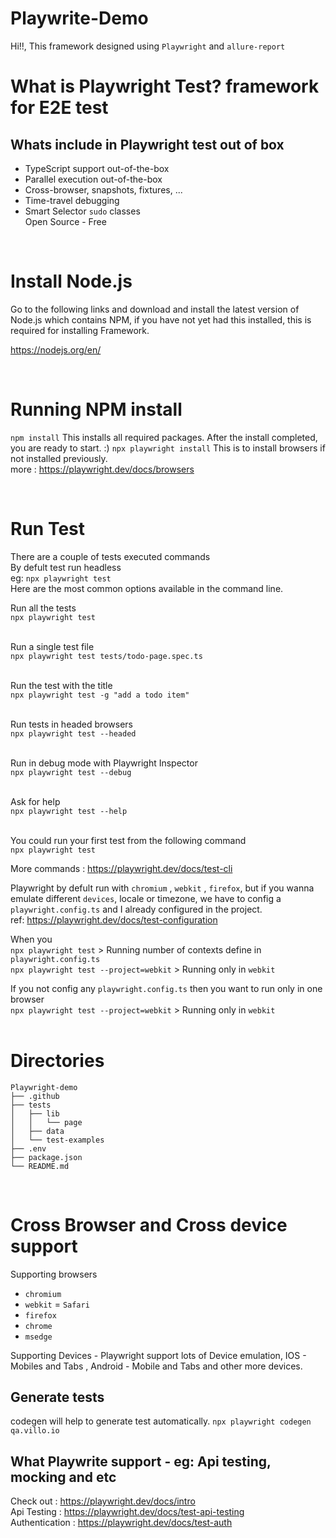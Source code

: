 # Playwrite-Demo
Hi!!, This framework designed using `Playwright` and `allure-report`<br/>

# What is Playwright Test? framework for E2E test<br/>
## Whats include in Playwright test out of box<br/>
- TypeScript support out-of-the-box<br/>
- Parallel execution out-of-the-box<br/>
- Cross-browser, snapshots, fixtures, ...<br/>
- Time-travel debugging <br/>
- Smart Selector `sudo` classes<br/>
Open Source - Free<br/>

<br/>

# Install Node.js
Go to the following links and download and install the latest version of Node.js which contains NPM, if you have not yet had this installed, this is required for installing Framework.

https://nodejs.org/en/

<br/>

# Running NPM install

`npm install` This installs all required packages. After the install completed, you are ready to start. :)
`npx playwright install` This is to install browsers if not installed previously. 
<br/>
more : https://playwright.dev/docs/browsers 

<br/>

# Run Test
There are a couple of tests executed commands<br/>
By defult test run headless<br/>
eg: `npx playwright test`<br/>
Here are the most common options available in the command line.<br/>

Run all the tests<br/>
`npx playwright test`<br/><br/>

Run a single test file<br/>
`npx playwright test tests/todo-page.spec.ts`<br/><br/>

Run the test with the title<br/>
`npx playwright test -g "add a todo item"`<br/><br/>

Run tests in headed browsers<br/>
`npx playwright test --headed`<br/><br/>

Run in debug mode with Playwright Inspector<br/>
`npx playwright test --debug`<br/><br/>

Ask for help<br/>
`npx playwright test --help`<br/><br/>

You could run your first test from the following command <br/>
`npx playwright test`<br/>

More commands : https://playwright.dev/docs/test-cli<br/>

Playwright by defult run with `chromium` , `webkit` , `firefox`, but if you wanna emulate different `devices`, locale or timezone, 
we have to config a `playwright.config.ts` and I already configured in the project. <br/>
ref: https://playwright.dev/docs/test-configuration <br/>

When you <br/>
`npx playwright test` > Running number of contexts define in `playwright.config.ts` <br/>
`npx playwright test --project=webkit` > Running only in `webkit`<br/>

If you not config any `playwright.config.ts` then you want to run only in one browser <br/>
`npx playwright test --project=webkit` > Running only in `webkit`<br/> 
<br/>

# Directories 
```
Playwright-demo
├── .github
├── tests
│   ├── lib
│   │   └── page
│   ├── data
│   └── test-examples
├── .env
├── package.json
└── README.md
```
<br/>

# Cross Browser and Cross device support
Supporting browsers 
- `chromium`
- `webkit` = `Safari`
- `firefox`
- `chrome`
- `msedge`

Supporting Devices - Playwright support lots of Device emulation, IOS - Mobiles and Tabs , Android - Mobile and Tabs and other more devices.
 <br/>

## Generate tests
codegen will help to generate test automatically.
`npx playwright codegen qa.villo.io`
## What Playwrite support - eg: Api testing, mocking and etc
Check out : https://playwright.dev/docs/intro <br/>
Api Testing : https://playwright.dev/docs/test-api-testing <br/>
Authentication : https://playwright.dev/docs/test-auth <br/>


